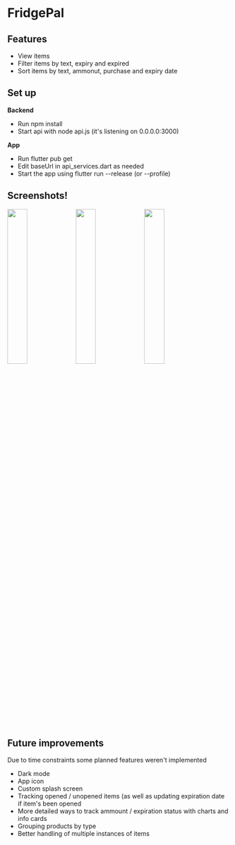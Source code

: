 # FridgePal

## Features
* View items
* Filter items by text, expiry and expired
* Sort items by text, ammonut, purchase and expiry date

## Set up
**Backend**
* Run npm install
* Start api with node api.js (it's listening on 0.0.0.0:3000)

**App**
* Run flutter pub get
* Edit baseUrl in api_services.dart as needed
* Start the app using flutter run --release (or --profile)

## Screenshots!
<img src="https://github.com/user-attachments/assets/93fcfb52-e354-4aa7-a5ba-b1ab007253c4" width="30%">
<img src="https://github.com/user-attachments/assets/5f981361-780f-486f-b1cf-bc0b250f4162" width="30%">
<img src="https://github.com/user-attachments/assets/5408f480-91cb-4369-a08d-af088ed70365" width="30%">

## Future improvements
Due to time constraints some planned features weren't implemented

* Dark mode
* App icon
* Custom splash screen
* Tracking opened / unopened items (as well as updating expiration date if item's been opened
* More detailed ways to track ammount / expiration status with charts and info cards
* Grouping products by type
* Better handling of multiple instances of items

